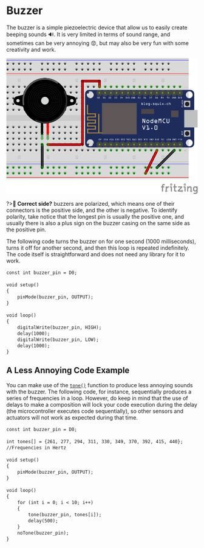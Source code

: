 # Buzzer

The buzzer is a simple piezoelectric device that allow us to easily create beeping sounds 🔊. It is very limited in terms of sound range, and sometimes can be very annoying 😡, but may also be very fun with some creativity and work.

![Buzzer Circuit](_images/actuator-buzzer.png)

?>**🤔 Correct side?** buzzers are polarized, which means one of their connectors is the positive side, and the other is negative. To identify polarity, take notice that the longest pin is usually the positive one, and usually there is also a plus sign on the buzzer casing on the same side as the positive pin.

The following code turns the buzzer on for one second (1000 milliseconds), turns it off for another second, and then this loop is repeated indefinitely. The code itself is straightforward and does not need any library for it to work.

```arduino
const int buzzer_pin = D0;

void setup()
{
    pinMode(buzzer_pin, OUTPUT);
}

void loop()
{
    digitalWrite(buzzer_pin, HIGH);
    delay(1000);
    digitalWrite(buzzer_pin, LOW);
    delay(1000);
}
```

## A Less Annoying Code Example

You can make use of the [`tone()`](https://www.arduino.cc/reference/en/language/functions/advanced-io/tone/) function to produce less annoying sounds with the buzzer. The following code, for instance, sequentially produces a series of frequencies in a loop. However, do keep in mind that the use of delays to make a composition will lock your code execution during the delay (the microcontroller executes code sequentially), so other sensors and actuators will not work as expected during that time.

```arduino
const int buzzer_pin = D0;

int tones[] = {261, 277, 294, 311, 330, 349, 370, 392, 415, 440}; //Frequencies in Hertz

void setup()
{
    pinMode(buzzer_pin, OUTPUT);
}

void loop()
{
    for (int i = 0; i < 10; i++)
    {
        tone(buzzer_pin, tones[i]);
        delay(500);
    }
    noTone(buzzer_pin);
}
```